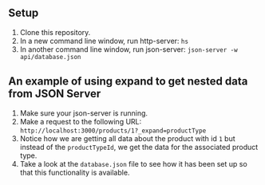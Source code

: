 ## Setup

1. Clone this repository.
1. In a new command line window, run http-server: `hs`
1. In another command line window, run json-server: `json-server -w api/database.json`


## An example of using expand to get nested data from JSON Server
1. Make sure your json-server is running.
1. Make a request to the following URL: `http://localhost:3000/products/1?_expand=productType`
1. Notice how we are getting all data about the product with id `1` but instead of the `productTypeId`, we get the data for the associated product type.
1. Take a look at the `database.json` file to see how it has been set up so that this functionality is available.
